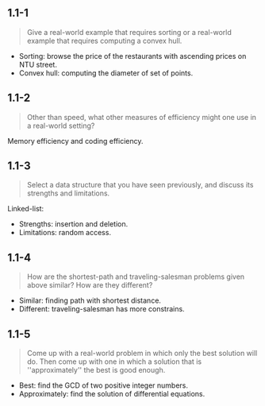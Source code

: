 ## 1.1-1

> Give a real-world example that requires sorting or a real-world example that requires computing a convex hull.

- Sorting: browse the price of the restaurants with ascending prices on NTU street.
- Convex hull: computing the diameter of set of points.

## 1.1-2

> Other than speed, what other measures of efficiency might one use in a real-world setting?

Memory efficiency and coding efficiency.

## 1.1-3

> Select a data structure that you have seen previously, and discuss its strengths and limitations.

Linked-list:

- Strengths: insertion and deletion.
- Limitations: random access.

## 1.1-4

> How are the shortest-path and traveling-salesman problems given above similar? How are they different?

- Similar: finding path with shortest distance.
- Different: traveling-salesman has more constrains.

## 1.1-5

> Come up with a real-world problem in which only the best solution will do. Then come up with one in which a solution that is ''approximately'' the best is good enough.

- Best: find the GCD of two positive integer numbers.
- Approximately: find the solution of differential equations.
